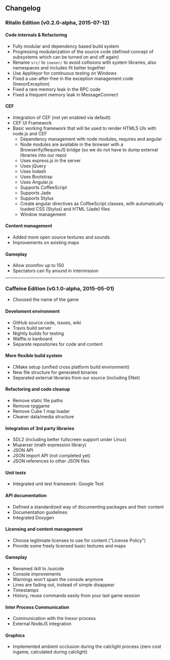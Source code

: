 ## Changelog

### Ritalin Edition (v0.2.0-alpha, 2015-07-12)

#### Code internals & Refactoring

* Fully modular and dependency based build system
* Progressing modularization of the source code (defined concept of subsystems which can be turned on and off again)
* Rename `src/` to `inexor/` to avoid collisions with system libraries, also namespaces and includes fit better together
* Use AppVeyor for continuous testing on Windows
* Fixed a use-after-free in the exception management code (InexorException)
* Fixed a rare memory leak in the RPC code
* Fixed a frequent memory leak in MessageConnect

#### CEF
* Integration of CEF (not yet enabled via default)
* CEF UI Framework
 * Basic working framework that will be used to render HTML5 UIs with node.js and CEF
   * Dependency management with node modules, requires and angular
   * Node modules are available in the browser with a Browserify/RequireJS bridge (so we do not have to dump external libraries into our repo)
   * Uses express.js in the server
   * Uses jQuery
   * Uses lodash
   * Uses Bootstrap
   * Uses Angular.js
   * Supports CoffeeScript
   * Supports Jade
   * Supports Stylus
   * Create angular directives as CoffeeScript classes, with automatically loaded CSS (Stylus) and HTML (Jade) files
   * Window management

#### Content management

* Added more open source textures and sounds
* Improvements on existing maps

#### Gameplay

* Allow zoomfov up to 150
* Spectators can fly around in intermission


***


### Caffeine Edition (v0.1.0-alpha, 2015-05-01)

* Choosed the name of the game

#### Develoment environment

* GitHub source code, issues, wiki
* Travis build server
 * Nightly builds for testing
* Waffle.io kanboard
* Separate repositories for code and content

#### More flexible build system

* CMake setup (unified cross platform build environment)
* New file structure for generated binaries
* Separated external libraries from our source (including ENet)

#### Refactoring and code cleanup

* Remove static file paths
* Remove rpggame
* Remove Cube 1 map loader
* Cleaner data/media structure

#### Integration of 3rd party libraries

* SDL2 (including better fullscreen support under Linux)
* Muparser (math expression library)
* JSON API
* JSON Import API (not completed yet)
 * JSON references to other JSON files

#### Unit tests

* Integrated unit test framework: Google Test

#### API documentation

* Defined a standardized way of documenting packages and their content
* Documentation guidelines
* Integrated Doxygen

#### Licensing and content management

* Choose legitimate licenses to use for content ("License Policy")
* Provide some freely licensed basic textures and maps

#### Gameplay

* Renamed /kill to /suicide
* Console improvements
 * Warnings won't spam the console anymore
 * Lines are fading out, instead of simple disappear
 * Timestamps
 * History, reuse commands easily from your last game session

#### Inter Process Communication

* Communication with the Inexor process
* External NodeJS integration

#### Graphics

* Implemented ambient occlusion during the calclight process (zero cost ingame, calculated during calclight)
